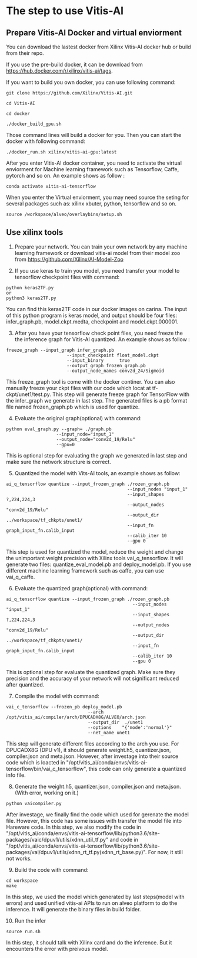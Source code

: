 # The step to use Vitis-AI

## Prepare Vitis-AI Docker and virtual enviorment

You can download the lastest docker from Xilinx Vitis-AI docker hub or build from their repo.

If you use the pre-build docker, it can be download from https://hub.docker.com/r/xilinx/vitis-ai/tags.

If you want to build you own docker, you can use following command:

```
git clone https://github.com/Xilinx/Vitis-AI.git

cd Vitis-AI

cd docker

./docker_build_gpu.sh

```
Those command lines will build a docker for you. Then you can start the docker with following command:

```
./docker_run.sh xilinx/vitis-ai-gpu:latest
```

After you enter Vitis-AI docker container, you need to activate the virtual enviorment for Machine learning framework such as Tensorflow, Caffe, pytorch and so on. An example shows as follow :

```
conda activate vitis-ai-tensorflow
```

When you enter the Virtual enviorment, you may need source the seting for several packages such as: xilinx xbuter, python, tensorflow and so on.
```
source /workspace/alveo/overlaybins/setup.sh
```

## Use xilinx tools

1. Prepare your network. You can train your own network by any machine learning framework or download vitis-ai model from their model zoo from https://github.com/Xilinx/AI-Model-Zoo 

2. If you use keras to train you model, you need transfer your model to tensorflow checkpoint files with command: 
  ```
  python keras2TF.py 
  or
  python3 keras2TF.py
  ```
You can find this keras2TF code in our docker images on carina. The input of this python program is keras model, and output should be four files: infer_graph.pb, model.ckpt.medta, checkpoint and model.ckpt.000001.

3. After you have your tensorflow check point files, you need freeze the the inference graph for Vitis-AI quantized.  An example shows as follow :
  ```
freeze_graph --input_graph infer_graph.pb 
                         --input_checkpoint float_model.ckpt 
                         --input_binary      true 
                         --output_graph frozen_graph.pb 
                         --output_node_names conv2d_24/Sigmoid

  ```
  This freeze_graph tool is come with the docker continer. You can also manually freeze your ckpt files with our code which locat at tf-ckpt/unet1/test.py. This step will generate freeze graph for TensorFlow with the infer_graph we generate in last step. The generated files is a pb format file named frozen_graph.pb which is used for quantize.
  
4. Evaluate the original graph(optional) with command:
  ```
python eval_graph.py --graph= ./graph.pb  
                     --input_node="input_1" 
                     --output_node="conv2d_19/Relu" 
                     --gpu=0

  ```
  This is optional step for evaluating the graph we generated in last step and make sure the network structure is correct.
  
 5. Quantized the model with Vits-AI tools, an example shows as follow:
 
  ```
ai_q_tensorflow quantize --input_frozen_graph ./rozen_graph.pb 
                                                --input_nodes "input_1" 
                                                --input_shapes ?,224,224,3 
                                                --output_nodes "conv2d_19/Relu" 
                                                --output_dir ../workspace/tf_chkpts/unet1/ 
                                                --input_fn graph_input_fn.calib_input 
                                                --calib_iter 10
                                                --gpu 0
  ```

  This step is used for quantized the model, reduce the weight and change the unimportant weight precision with Xilinx tools vai_q_tensorflow. It will generate two files: quantize_eval_model.pb and deploy_model.pb. If you use different machine learning framework such as caffe, you can use vai_q_caffe.
    
 6. Evaluate the quantized graph(optional) with command:
 
```
ai_q_tensorflow quantize --input_frozen_graph ./rozen_graph.pb 
                                                --input_nodes "input_1" 
                                                --input_shapes ?,224,224,3 
                                                --output_nodes "conv2d_19/Relu" 
                                                --output_dir ../workspace/tf_chkpts/unet1/ 
                                                --input_fn graph_input_fn.calib_input 
                                                --calib_iter 10
                                                --gpu 0
 ```
 This is optional step for evaluate the quantized graph. Make sure they precision and the accuracy of your network will not significant reduced after quantized.
    
7. Compile the model with command:
  
```
vai_c_tensorflow --frozen_pb deploy_model.pb 
                               --arch /opt/vitis_ai/compiler/arch/DPUCADX8G/ALVEO/arch.json  
                               --output_dir  ./unet1 
                               --options    "{'mode':'normal'}" 
                               --net_name unet1
```

This step will generate different files according to the arch you use. For DPUCADX8G (DPU v1), it should generate weight.h5, quantizer.json, compiler.json and meta.json. However, after investage into their source code which is loacted in "/opt/vitis_ai/conda/envs/vitis-ai-tensorflow/bin/vai_c_tensorflow", this code can only generate a quantized info file.
    
 8. Generate the weight.h5, quantizer.json, compiler.json and meta.json. (With error, working on it.)
  
```
python vaicompiler.py

```
After investage, we finally find the code which used for gerenate the model file. However, this code has some issues with transfer the model file into Hareware code.
In this step, we also modify the code in "/opt/vitis_ai/conda/envs/vitis-ai-tensorflow/lib/python3.6/site-packages/vaic/dpuv1/utils/xdnn_util_tf.py" and code in "/opt/vitis_ai/conda/envs/vitis-ai-tensorflow/lib/python3.6/site-packages/vai/dpuv1/utils/xdnn_rt_tf.py(xdnn_rt_base.py)". For now, it still not works.
    
  9. Build the code with command:

```
cd workspace
make
```
In this step, we used the model which generated by last steps(model with errors) and used unified vitis-ai APIs to run on alveo platform to do the inference. It will generate the binary files in build folder.
    
  10. Run the infer
  
```
source run.sh
```
In this step, it should talk with Xilinx card and do the inference. But it encounters the error with preivous model.

